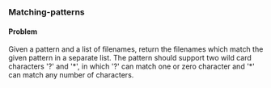 ### Matching-patterns

#### Problem
Given a pattern and a list of filenames, return the filenames which match the given pattern in a separate list. The pattern should support two wild card characters '?' and '\*', in which '?' can match one or zero character and '\*' can match any number of characters.
